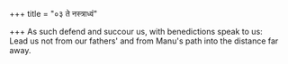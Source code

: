 +++
title = "०३ ते नस्त्राध्वं"

+++
As such defend and succour us, with benedictions speak to us:  
     Lead us not from our fathers' and from Manu's path into the distance far away.